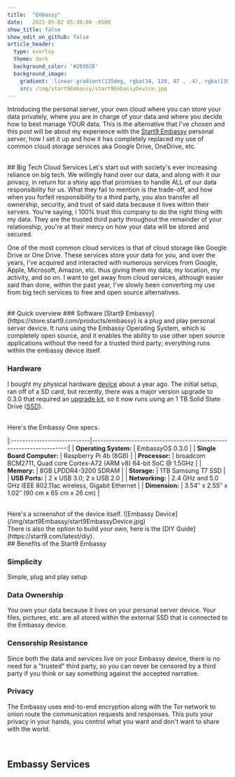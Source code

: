 ```yaml
---
title:  "Embassy"
date:   2022-05-02 05:30:00 -0500
show_title: false
show_edit_on_github: false
article_header:
  type: overlay
  theme: dark
  background_color: '#203028'
  background_image:
    gradient: 'linear-gradient(135deg, rgba(34, 139, 87 , .4), rgba(139, 34, 139, .4))'
    src: /img/start9Embassy/start9EmbassyDevice.jpg
---
```


Introducing the personal server, your own cloud where you can store your data privately, where you are in charge of your data and where you decide how to best manage YOUR data. This is the alternative that I've chosen and this post will be about my experience with the [Start9 Embassy](https://store.start9.com/products/embassy) personal server, how I set it up and how it has completely replaced my use of common cloud storage services aka Google Drive, OneDrive, etc.

<br/>
## Big Tech Cloud Services
Let's start out with society's ever increasing reliance on big tech. We willingly hand over our data, and along with it our privacy, in return for a shiny app that promises to handle ALL of our data responsibility for us. What they fail to mention is the trade-off, and how when you forfeit responsibility to a third party, you also transfer all ownership, security, and trust of said data because it lives within their servers. You're saying, I 100% trust this company to do the right thing with my data. They are the trusted third party throughout the remainder of your relationship, you're at their mercy on how your data will be stored and secured.

One of the most common cloud services is that of cloud storage like Google Drive or One Drive. These services store your data for you, and over the years, I've acquired and interacted with numerous services from Google, Apple, Microsoft, Amazon, etc. thus giving them my data, my location, my activity, and so on. I want to get away from cloud services, although easier said than done, within the past year, I've slowly been converting my use from big tech services to free and open source alternatives.

<br/>
## Quick overview
### Software
[Start9 Embassy](https://store.start9.com/products/embassy) is a plug and play personal server device. It runs using the Embassy Operating System, which is completely open source, and it enables the ability to use other open source applications without the need for a trusted third party; everything runs within the embassy device itself.

### Hardware
I bought my physical hardware [device](https://store.start9.com/products/embassy) about a year ago. The initial setup, ran off of a SD card, but recently, there was a major version upgrade to 0.3.0 that required an [upgrade kit](https://store.start9.com/products/upgrade-kit), so it now runs using an 1 TB Solid State Drive ([SSD](https://en.wikipedia.org/wiki/Solid-state_drive)).

<br/>
Here's the Embassy One specs.

|:----------------------------|---------------------------------------------------------------------:|
| **Operating System:**       | EmbassyOS 0.3.0                                                      |
| **Single Board Computer:**  | Raspberry Pi 4b (8GB)                                                |
| **Processor:**              | broadcom BCM2711, Quad core Cortex-A72 (ARM v8) 64-bit SoC @ 1.5GHz  |
| **Memory:**                 | 8GB LPDDR4-3200 SDRAM                                                |
| **Storage:**                | 1TB Samsung T7 SSD                                                   |
| **USB Ports:**              | 2 x USB 3.0; 2 x USB 2.0                                             |
| **Networking:**             | 2.4 GHz and 5.0 GHz IEEE 802.11ac wireless, Gigabit Ethernet         |
| **Dimension:**              | 3.54″ x 2.55″ x 1.02″ (90 cm x 65 cm x 26 cm)                        |

<br/>
Here's a screenshot of the device itself.
![Embassy Device](/img/start9Embassy/start9EmbassyDevice.jpg)

<br/>
There is also the option to build your own, here is the [DIY Guide](https://start9.com/latest/diy).

<br/>
## Benefits of the Start9 Embassy

### Simplicity
Simple, plug and play setup

### Data Ownership
You own your data because it lives on your personal server device. Your files, pictures, etc. are all stored within the external SSD that is connected to the Embassy device.

### Censorship Resistance
Since both the data and services live on your Embassy device, there is no need for a "trusted" third party, so you can never be censored by a third party if you think or say something against the accepted narrative.

### Privacy
The Embassy uses end-to-end encryption along with the Tor network to onion route the communication requests and responses. This puts your privacy in your hands, you control what you want and don't want to share with the world.

<br/>

## Embassy Services
